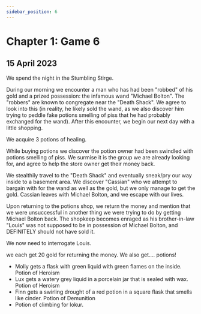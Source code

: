 ```yaml
---
sidebar_position: 6
---
```


# Chapter 1: Game 6

## 15 April 2023

We spend the night in the Stumbling Stirge.

During our morning we encounter a man who has had been "robbed" of his gold and a prized possession:
the infamous wand "Michael Bolton". The "robbers" are known to congregate near the "Death Shack". We
agree to look into this (in reality, he likely sold the wand, as we also discover him trying to peddle fake potions
smelling of piss that he had probably exchanged for the wand). After this encounter, we begin our next day with a little shopping.

We acquire 3 potions of healing.

While buying potions we discover the potion owner had been swindled with potions smelling of piss. We surmise it is
the group we are already looking for, and agree to help the store owner get their money back.

We stealthily travel to the "Death Shack" and eventually sneak/pry our way inside to a basement area. We discover 
"Cassian" who we attempt to bargain with for the wand as well as the gold, but we only manage to get the gold. 
Cassian leaves with Michael Bolton, and we escape with our lives.

Upon returning to the potions shop, we return the money and mention that we were unsuccessful in another thing we 
were trying to do by getting Michael Bolton back. The shopkeep becomes enraged as his brother-in-law "Louis" was not 
supposed to be in possession of Michael Bolton, and DEFINITELY should not have sold it.

We now need to interrogate Louis.

we each get 20 gold for returning the money. We also get....
potions!

- Molly gets a flask with green liquid with green flames on the inside. Potion of Heroism
- Lux gets a watery grey liquid in a porcelain jar that is sealed with wax. Potion of Heroism
- Finn gets a swirling drought of a red potion in a square flask that smells like cinder. Potion of Demunition
- Potion of climbing for lokur.
